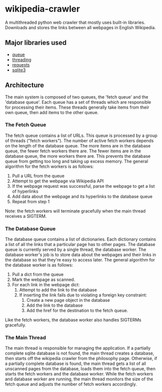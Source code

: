 # wikipedia-crawler

A multithreaded python web crawler that mostly uses built-in libraries. Downloads and stores
the links between all webpages in English Wikipedia.

## Major libraries used

* [queue](https://docs.python.org/3/library/queue.html)
* [threading](https://docs.python.org/3/library/threading.html)
* [requests](https://pypi.org/project/requests/)
* [sqlite3](https://docs.python.org/3/library/sqlite3.html)

## Architecture

The main system is composed of two queues, the 'fetch queue' and the 'database queue'. Each queue has a set of threads which are responsible for processing their items. These threads generally take items from their own queue, then add items to the other queue.

### The Fetch Queue

The fetch queue contains a list of URLs. This queue is processed by a group of threads ("fetch workers"). The number of active fetch workers depends on the length of the database queue. The more items are in the database queue, the fewer fetch workers there are. The fewer items are in the database queue, the more workers there are. This prevents the database queue from getting too long and taking up excess memory. The general algorithm for the fetch workers is as follows:

1. Pull a URL from the queue
2. Attempt to get the webpage via Wikipedia API
3. If the webpage request was successful, parse the webpage to get a list of hyperlinks
4. Add data about the webpage and its hyperlinks to the database queue
5. Repeat from step 1

Note: the fetch workers will terminate gracefully when the main thread receives a SIGTERM.

### The Database Queue

The database queue contains a list of dictionaries. Each dictionary contains a list of all the links that a particular page has to other pages. The database queue is currently served by a single thread, the database worker. The database worker's job is to store data about the webpages and their links in the database so that they're easy to access later. The general algorithm for the database worker is as follows:

1. Pull a dict from the queue
2. Mark the webpage as scanned.
3. For each link in the webpage dict:
    1. Attempt to add the link to the database
    2. If inserting the link fails due to violating a foreign key constraint:
        1. Create a new page object in the database
        2. Add the link to the database
        3. Add the href for the destination to the fetch queue.

Like the fetch workers, the database worker also handles SIGTERMs gracefully.

### The Main Thread

The main thread is responsible for managing the application. If a partially complete sqlite database is not found, the main thread creates a database, then starts off the wikipedia crawler from the philosophy page. Otherwise, if a partially complete database is found, the main thread gets a list of all unscanned pages from the database, loads them into the fetch queue, then starts the fetch workers and the database worker. While the fetch workers and database worker are running, the main thread monitors the size of the fetch queue and adjusts the number of fetch workers accordingly.
